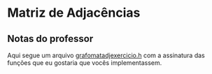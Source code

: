 # Matriz de Adjacências

## Notas do professor

Aqui segue um arquivo [grafomatadjexercicio.h](https://github.com/eduardolfalcao/edii/blob/master/src/grafos/grafomatadjexercicio.h)
com a assinatura das funções que eu gostaria que vocês implementassem.

